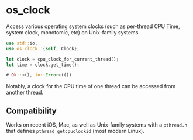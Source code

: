 # os_clock

Access various operating system clocks (such as per-thread CPU Time, system clock, monotomic, etc) on Unix-family systems.

```rs
use std::io;
use os_clock::{self, Clock};

let clock = cpu_clock_for_current_thread();
let time = clock.get_time();

# Ok::<(), io::Error>(())

```

Notably, a clock for the CPU time of one thread can be accessed from another thread.


## Compatibility

Works on recent iOS, Mac, as well as Unix-family systems with a `pthread.h` that defines `pthread_getcpuclockid` (most modern Linux).
